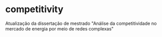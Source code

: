 # competitivity
Atualização da dissertação de mestrado "Análise da competitividade no mercado de energia por meio de redes complexas"
